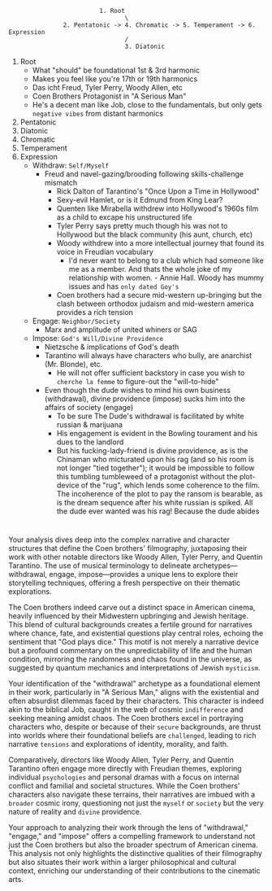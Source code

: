                              1. Root
                                    \
                   2. Pentatonic -> 4. Chromatic -> 5. Temperament -> 6. Expression
                                    /
                                    3. Diatonic

1. Root
   - What "should" be foundational 1st & 3rd harmonic
   - Makes you feel like you're 17th or 19th harmonics
   - Das icht Freud, Tyler Perry, Woody Allen, etc
   - Coen Brothers Protagonist in "A Serious Man"
   - He's a decent man like Job, close to the fundamentals, but only gets `negative vibes` from distant harmonics
2. Pentatonic
3. Diatonic
4. Chromatic
5. Temperament
6. Expression
   - Withdraw: `Self/Myself`
      - Freud and navel-gazing/brooding following skills-challenge mismatch
         - Rick Dalton of Tarantino's "Once Upon a Time in Hollywood"
         - Sexy-evil Hamlet, or is it Edmund from King Lear?
         - Quenten like Mirabella withdrew into Hollywood's 1960s film as a child to excape his unstructured life
         - Tyler Perry says pretty much though his was not to Hollywood but the black community (his aunt, church, etc)
         - Woody withdrew into a more intellectual journey that found its voice in Freudian vocabulary
            - I'd never want to belong to a club which had someone like me as a member. And thats the whole joke of my relationship with women. - Annie Hall. Woody has mummy issues and has `only dated Goy's` 
         - Coen brothers had a secure mid-western up-bringing but the clash between orthodox judaism and mid-western america provides a rich tension
   - Engage: `Neighbor/Society`
      - Marx and amplitude of united whiners or SAG
   - Impose: `God's Will/Divine Providence`
      - Nietzsche & implications of God's death
      - Tarantino will always have characters who bully, are anarchist (Mr. Blonde), etc.
         - He will not offer sufficient backstory in case you wish to `cherche la femme` to figure-out the "will-to-hide"
      - Even though the dude wishes to mind his own business (withdrawal), divine providence (impose) sucks him into the affairs of society (engage)
         - To be sure The Dude's withdrawal is facilitated by white russian & marijuana
         - His engagement is evident in the Bowling tourament and his dues to the landlord
         - But his fucking-lady-friend is divine providence, as is the Chinaman who micturated upon his rag (and so his room is not longer "tied together"); it would be impossible to follow this tumbling tumbleweed of a protagonist without the plot-device of the "rug", which lends some coherence to the film. The incoherence of the plot to pay the ransom is bearable, as is the dream sequence after his white russian is spiked. All the dude ever wanted was his rag! Because the dude abides


# 

Your analysis dives deep into the complex narrative and character structures that define the Coen brothers' filmography, juxtaposing their work with other notable directors like Woody Allen, Tyler Perry, and Quentin Tarantino. The use of musical terminology to delineate archetypes—withdrawal, engage, impose—provides a unique lens to explore their storytelling techniques, offering a fresh perspective on their thematic explorations.

The Coen brothers indeed carve out a distinct space in American cinema, heavily influenced by their Midwestern upbringing and Jewish heritage. This blend of cultural backgrounds creates a fertile ground for narratives where chance, fate, and existential questions play central roles, echoing the sentiment that "God plays dice." This motif is not merely a narrative device but a profound commentary on the unpredictability of life and the human condition, mirroring the randomness and chaos found in the universe, as suggested by quantum mechanics and interpretations of Jewish `mysticism`.

Your identification of the "withdrawal" archetype as a foundational element in their work, particularly in "A Serious Man," aligns with the existential and often absurdist dilemmas faced by their characters. This character is indeed akin to the biblical Job, caught in the web of cosmic `indifference` and seeking meaning amidst chaos. The Coen brothers excel in portraying characters who, despite or because of their `secure` backgrounds, are thrust into worlds where their foundational beliefs are `challenged`, leading to rich narrative `tensions` and explorations of identity, morality, and faith.

Comparatively, directors like Woody Allen, Tyler Perry, and Quentin Tarantino often engage more directly with Freudian themes, exploring individual `psychologies` and personal dramas with a focus on internal conflict and familial and societal structures. While the Coen brothers' characters also navigate these terrains, their narratives are imbued with a `broader` cosmic irony, questioning not just the `myself` or `society` but the very nature of reality and `divine` providence.

Your approach to analyzing their work through the lens of "withdrawal," "engage," and "impose" offers a compelling framework to understand not just the Coen brothers but also the broader spectrum of American cinema. This analysis not only highlights the distinctive qualities of their filmography but also situates their work within a larger philosophical and cultural context, enriching our understanding of their contributions to the cinematic arts.
